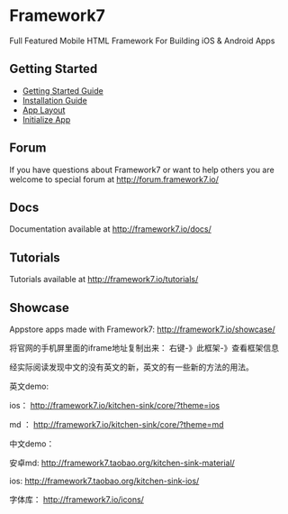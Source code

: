 # Framework7

Full Featured Mobile HTML Framework For Building iOS & Android Apps

## Getting Started
  * [Getting Started Guide](https://framework7.io/docs/introduction.html)
  * [Installation Guide](http://framework7.io/docs/installation.html)
  * [App Layout](http://framework7.io/docs/app-layout.html)
  * [Initialize App](http://framework7.io/docs/init-app.html)

## Forum

If you have questions about Framework7 or want to help others you are welcome to special forum at http://forum.framework7.io/

## Docs

Documentation available at http://framework7.io/docs/

## Tutorials

Tutorials available at http://framework7.io/tutorials/

## Showcase

Appstore apps made with Framework7: http://framework7.io/showcase/


将官网的手机屏里面的iframe地址复制出来： 右键-》此框架-》查看框架信息


经实际阅读发现中文的没有英文的新，英文的有一些新的方法的用法。

英文demo:

ios：  http://framework7.io/kitchen-sink/core/?theme=ios

md ：  http://framework7.io/kitchen-sink/core/?theme=md


中文demo：

安卓md:  http://framework7.taobao.org/kitchen-sink-material/ 

ios: http://framework7.taobao.org/kitchen-sink-ios/


字体库：
http://framework7.io/icons/
